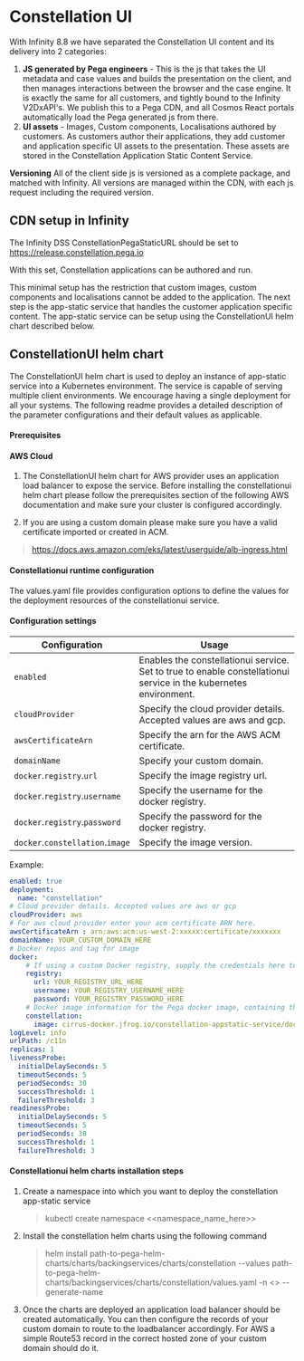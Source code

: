 # Constellation UI

With Infinity 8.8 we have separated the Constellation UI content and its delivery into 2 categories:

1. **JS generated by Pega engineers** - This is the js that takes the UI metadata and case values and builds the presentation on the client, and then manages interactions between the browser and the case engine. It is exactly the same for all customers, and tightly bound to the Infinity V2DxAPI's. We publish this to a Pega CDN, and all Cosmos React portals automatically load the Pega generated js from there.
2. **UI assets** - Images, Custom components, Localisations authored by customers. As customers author their applications, they add customer and application specific UI assets to the presentation. These assets are stored in the Constellation Application Static Content Service.

**Versioning**
All of the client side js is versioned as a complete package, and matched with Infinity. All versions are managed within the CDN, with each js request including the required version.

## CDN setup in Infinity
The Infinity DSS ConstellationPegaStaticURL should be set to https://release.constellation.pega.io

With this set, Constellation applications can be authored and run.

This minimal setup has the restriction that custom images, custom components and localisations cannot be added to the application. The next step is the app-static service that handles the customer application specific content. The app-static service can be setup using the ConstellationUI helm chart described below.

## ConstellationUI helm chart

The ConstellationUI helm chart is used to deploy an instance of app-static service into a Kubernetes environment. The service is capable of serving multiple client environments. We encourage having a single deployment for all your systems. The following readme provides a detailed description of the parameter configurations and their default values as applicable. 

#### Prerequisites
#### AWS Cloud 
1. The ConstellationUI helm chart for AWS provider uses an application load balancer to expose the service. Before installing the constellationui helm chart please follow the prerequisites section of the following AWS documentation and make sure your cluster is configured accordingly. 

2. If you are using a custom domain please make sure you have a valid certificate imported or created in ACM.

> https://docs.aws.amazon.com/eks/latest/userguide/alb-ingress.html

#### Constellationui runtime configuration

The values.yaml file provides configuration options to define the values for the deployment resources of the constellationui service.

#### Configuration settings

| Configuration                           | Usage                                                                                                                                                                                                                                                                                                                                                                                                                                  |
|-----------------------------------------|----------------------------------------------------------------------------------------------------------------------------------------------------------------------------------------------------------------------------------------------------------------------------------------------------------------------------------------------------------------------------------------------------------------------------------------|
| `enabled`                               | Enables the constellationui service. Set to true to enable constellationui service in the kubernetes environment.                                                                                                                                                                                                               |
| `cloudProvider`                        | Specify the cloud provider details. Accepted values are aws and gcp.                                                                                                                                                                                                                                                                                          |
| `awsCertificateArn`                        | Specify the arn for the AWS ACM certificate.                                                                                                                                                                                                                                                                                           |
| `domainName`                        | Specify your custom domain.                                                                                                                                                                                                                                                                                          |
| `docker`.`registry`.`url`                        | Specify the image registry url.                                                                                                                                                                                                                                                                                          |
| `docker`.`registry`.`username`                        | Specify the username for the docker registry.                                                                                                                                                                                                                                                                                          |
| `docker`.`registry`.`password`                        | Specify the password for the docker registry.                                                                                                                                                                                                                                                                                          |
| `docker`.`constellation`.`image`                        | Specify the image version.                                                                                                                                                                                                                                                                                          |

Example:

```yaml
enabled: true
deployment:
  name: "constellation"
# Cloud provider details. Accepted values are aws or gcp
cloudProvider: aws
# For aws cloud provider enter your acm certificate ARN here.
awsCertificateArn : arn:aws:acm:us-west-2:xxxxx:certificate/xxxxxxx
domainName: YOUR_CUSTOM_DOMAIN_HERE
# Docker repos and tag for image
docker:
    # If using a custom Docker registry, supply the credentials here to pull Docker images.
    registry:
      url: YOUR_REGISTRY_URL_HERE
      username: YOUR_REGISTRY_USERNAME_HERE
      password: YOUR_REGISTRY_PASSWORD_HERE
    # Docker image information for the Pega docker image, containing the application server.
    constellation:
      image: cirrus-docker.jfrog.io/constellation-appstatic-service/docker-image:1.0.8-20221228123724
logLevel: info
urlPath: /c11n
replicas: 1
livenessProbe:
  initialDelaySeconds: 5
  timeoutSeconds: 5
  periodSeconds: 30
  successThreshold: 1
  failureThreshold: 3
readinessProbe:
  initialDelaySeconds: 5
  timeoutSeconds: 5
  periodSeconds: 30
  successThreshold: 1
  failureThreshold: 3
```

#### Constellationui helm charts installation steps

1. Create a namespace into which you want to deploy the constellation app-static service
    > kubectl create namespace <<namespace_name_here>>

2. Install the constellation helm charts using the following command 
    > helm install path-to-pega-helm-charts/charts/backingservices/charts/constellation --values path-to-pega-helm-charts/backingservices/charts/constellation/values.yaml -n <<namespace>> --generate-name

3. Once the charts are deployed an application load balancer should be created automatically. You can then configure the records of your custom domain to route to the loadbalancer accordingly. For AWS a simple Route53 record in the correct hosted zone of your custom domain should do it. 

